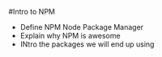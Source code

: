 #Intro to NPM

* Define NPM Node Package Manager
* Explain why NPM is awesome
* INtro the packages we will end up using